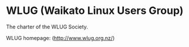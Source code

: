 WLUG (Waikato Linux Users Group)
================================

The charter of the WLUG Society.

WLUG homepage: (http://www.wlug.org.nz/)

